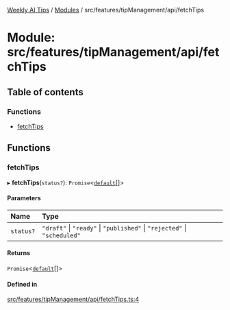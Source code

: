 [Weekly AI Tips](../README.md) / [Modules](../modules.md) / src/features/tipManagement/api/fetchTips

# Module: src/features/tipManagement/api/fetchTips

## Table of contents

### Functions

- [fetchTips](src_features_tipManagement_api_fetchTips.md#fetchtips)

## Functions

### fetchTips

▸ **fetchTips**(`status?`): `Promise`\<[`default`](../interfaces/src_features_tipManagement_types_TipEntity.default.md)[]\>

#### Parameters

| Name | Type |
| :------ | :------ |
| `status?` | ``"draft"`` \| ``"ready"`` \| ``"published"`` \| ``"rejected"`` \| ``"scheduled"`` |

#### Returns

`Promise`\<[`default`](../interfaces/src_features_tipManagement_types_TipEntity.default.md)[]\>

#### Defined in

[src/features/tipManagement/api/fetchTips.ts:4](https://github.com/alexsoyes/weekly-ai-tips/blob/b3fea4afd71b68632685f2d382621a10bad6affa/src/features/tipManagement/api/fetchTips.ts#L4)
